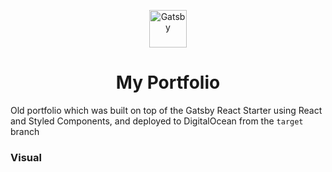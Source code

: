 <p align="center">
  <a href="https://www.gatsbyjs.com">
    <img alt="Gatsby" src="https://www.gatsbyjs.com/Gatsby-Monogram.svg" width="60" />
  </a>
</p>
<h1 align="center">
  My Portfolio
</h1>

Old portfolio which was built on top of the Gatsby React Starter using React and Styled Components, and deployed to DigitalOcean from the `target` branch

### Visual
